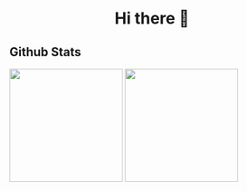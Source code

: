 <h1 align=center> Hi there 👋 </h1>

## Github Stats
<a>
  <img height=200 align="center" src="https://github-readme-stats.vercel.app/api?username=VladuceanuTudor&show_icons=true&theme=dark" />
</a>
<a>
  <img height=200 align="center" src="https://github-readme-stats.vercel.app/api/top-langs?username=VladuceanuTudor&layout=donut&theme=dark&langs_count=8&card_width=320" />
</a>
